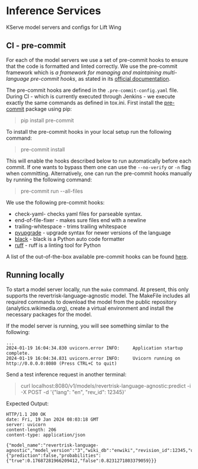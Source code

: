 # Inference Services

KServe model servers and configs for Lift Wing

## CI - pre-commit

For each of the model servers we use a set of pre-commit hooks to ensure that the code is formatted and linted correctly.
We use the pre-commit framework which is *a framework for managing and maintaining multi-language pre-commit hooks*,
as stated in its [official documentation](https://pre-commit.com).

The pre-commit hooks are defined in the `.pre-commit-config.yaml` file. During CI - which is currently executed through
Jenkins - we execute exactly the same commands as defined in tox.ini.
First install the [pre-commit]() package using pip:
> pip install pre-commit

To install the pre-commit hooks in your local setup run the following command:
> pre-commit install
>
This will enable the hooks described below to run automatically before each commit.
If one wants to bypass them one can use the `--no-verify` or `-n` flag when committing.
Alternatively, one can run the pre-commit hooks manually by running the following command:
> pre-commit run --all-files

We use the following pre-commit hooks:

* check-yaml- checks yaml files for parseable syntax.
* end-of-file-fixer - makes sure files end with a newline
* trailing-whitespace - trims trailing whitespace
* [pyupgrade](https://github.com/asottile/pyupgrade) - upgrade syntax for newer versions of the language
* [black](https://github.com/psf/black) - black is a Python auto code formatter
* [ruff](https://github.com/charliermarsh/ruff) - ruff is a linting tool for Python

A list of the out-of-the-box available pre-commit hooks can be found [here](https://pre-commit.com/hooks.html).

## Running locally
To start a model server locally, run the `make` command. At present, this only supports the revertrisk-language-agnostic model. The MakeFile includes all required commands to download the model from the public repository (analytics.wikimedia.org), create a virtual environment and install the necessary packages for the model.

If the model server is running, you will see something similar to the following:
```
...
2024-01-19 16:04:34.830 uvicorn.error INFO:     Application startup complete.
2024-01-19 16:04:34.831 uvicorn.error INFO:     Uvicorn running on http://0.0.0.0:8080 (Press CTRL+C to quit)
```

Send a test inference request in another terminal:
> curl localhost:8080/v1/models/revertrisk-language-agnostic:predict -i -X POST -d '{"lang": "en", "rev_id": 12345}'

Expected Output:
```
HTTP/1.1 200 OK
date: Fri, 19 Jan 2024 08:03:18 GMT
server: uvicorn
content-length: 206
content-type: application/json

{"model_name":"revertrisk-language-agnostic","model_version":"3","wiki_db":"enwiki","revision_id":12345,"output":{"prediction":false,"probabilities":{"true":0.17687281966209412,"false":0.8231271803379059}}}
```
